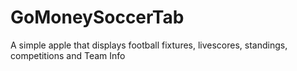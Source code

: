 # GoMoneySoccerTab
A simple apple that displays football fixtures, livescores, standings, competitions and Team Info
